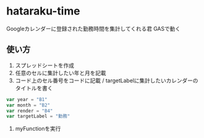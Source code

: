 # hataraku-time
Googleカレンダーに登録された勤務時間を集計してくれる君
GASで動く

## 使い方

1. スプレッドシートを作成
1. 任意のセルに集計したい年と月を記載
1. コード上のセル番号をコードに記載 / targetLabelに集計したいカレンダーのタイトルを書く

```js
var year = "B1"
var month = "B2"
var render = "B4"
var targetLabel = "勤務"
```

1. myFunctionを実行
